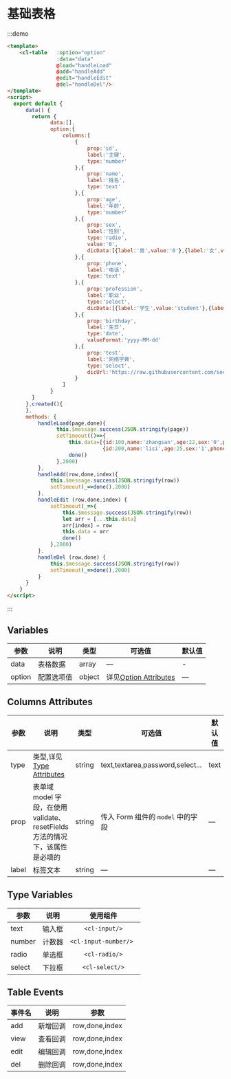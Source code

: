 # 基础表格

:::demo
```html
<template>
    <cl-table   :option="option" 
                :data="data"
                @load="handleLoad"
                @add="handleAdd"
                @edit="handleEdit"
                @del="handleDel"/>
</template>
<script>
  export default {
      data() {
        return {
              data:[],
              option:{
                  columns:[
                      {
                          prop:'id',
                          label:'主键',
                          type:'number'
                      },{
                          prop:'name',
                          label:'姓名',
                          type:'text'
                      },{
                          prop:'age',
                          label:'年龄',
                          type:'number'
                      },{
                          prop:'sex',
                          label:'性别',
                          type:'radio',
                          value:'0',
                          dicData:[{label:'男',value:'0'},{label:'女',value:'1'}]
                      },{
                          prop:'phone',
                          label:'电话',
                          type:'text'
                      },{
                          prop:'profession',
                          label:'职业',
                          type:'select',
                          dicData:[{label:'学生',value:'student'},{label:'老师',value:'teacher'},{label:'其他',value:'other'}]
                      },{
                          prop:'birthday',
                          label:'生日',
                          type:'date',
                          valueFormat:'yyyy-MM-dd'
                      },{
                          prop:'test',
                          label:'网络字典',
                          type:'select',
                          dicUrl:'https://raw.githubusercontent.com/seepine/climb/master/docs/api/radio-dic-data.json'
                      }
                  ]
              }           
        }
      },created(){
      },
      methods: {
          handleLoad(page,done){
                this.$message.success(JSON.stringify(page))
                setTimeout(()=>{
                    this.data=[{id:100,name:'zhangsan',age:22,sex:'0',phone:'18888888888',profession:'student',birthday:'1995-11-11',test:'value:1'},
                               {id:200,name:'lisi',age:25,sex:'1',phone:'17777777777',profession:'teacher',birthday:'1996-12-12',test:'value:2'}]
                    done()
                },2000)
          },
          handleAdd(row,done,index){
              this.$message.success(JSON.stringify(row))
              setTimeout(_=>done(),2000)
          },
          handleEdit (row,done,index) {
              setTimeout(_=>{
                  this.$message.success(JSON.stringify(row))
                  let arr = [...this.data]
                  arr[index] = row
                  this.data = arr
                  done()
              },2000)
          },
          handleDel (row,done) {
              this.$message.success(JSON.stringify(row))
              setTimeout(_=>done(),2000)
          }
      }
    }
</script>
```
:::

## Variables
| 参数          | 说明            | 类型            | 可选值                 | 默认值   |
|-------------  |---------------- |---------------- |---------------------- |-------- |
| data  | 表格数据    | array   | — | -   |
| option | 配置选项值           | object  | 详见[Option Attributes](#option) | — |

## Columns Attributes<span id="columns"></span>
| 参数      | 说明          | 类型      | 可选值                           | 默认值  |
|---------- |-------------- |---------- |--------------------------------  |-------- |
| type            | 类型,详见[Type Attributes](#type)           | string | text,textarea,password,select...             | text      |
| prop    | 表单域 model 字段，在使用 validate、resetFields 方法的情况下，该属性是必填的 | string    | 传入 Form 组件的 `model` 中的字段 | — |
| label | 标签文本 | string | — | — |

## Type Variables<span id="type"></span>
| 参数             | 说明               | 使用组件              |
| -------------   |:------------------:|:-------------:|
| text            | 输入框              |```<cl-input/>```        |
| number          | 计数器              |```<cl-input-number/> ```  |
| radio           | 单选框              |```<cl-radio/>```|
| select          | 下拉框              |```<cl-select/>```|

## Table Events
| 事件名 | 说明 | 参数 |
| ---- | ---- | ---- |
| add |  新增回调| row,done,index |
| view |  查看回调| row,done,index|
| edit |  编辑回调| row,done,index|
| del |  删除回调|  row,done,index|
